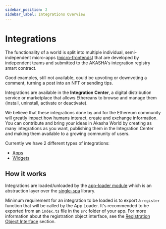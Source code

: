 ```yaml
---
sidebar_position: 2
sidebar_label: Integrations Overview
---
```


# Integrations

The functionality of a world is split into multiple individual, semi-independent micro-apps ([micro-frontends](https://micro-frontends.org/)) that are developed by independent teams and submitted to the AKASHA's integration registry smart contract.

Good examples, still not available, could be upvoting or downvoting a comment, turning a post into an NFT or sending tips.

Integrations are available in the **Integration Center**, a digital distribution service or marketplace that allows Ethereans to browse and manage them (install, uninstall, activate or deactivate).

We believe that these integrations done by and for the Ethereum community will greatly impact how humans interact, create and exchange information. You can contribute and bring your ideas in Akasha World by creating as many integrations as you want, publishing them in the Integration Center and making them available to a growing community of users.

Currently we have 2 different types of integrations:

- [Apps](applications)
- [Widgets](widgets)

## How it works

Integrations are loaded/unloaded by the [app-loader module](https://github.com/AKASHAorg/akasha-core/tree/next/ui/app-loader) which is an abstraction layer over the [single-spa](https://single-spa.js.org/) library.

Minimum requirement for an integration to be loaded is to export a `register` function that will be called by the App Loader. It's recommended to be exported from an `index.ts` file in the `src` folder of your app.
For more information about the registration object interface, see the [Registration Object Interface](./applications/index.md#registration-object-interface) section.

